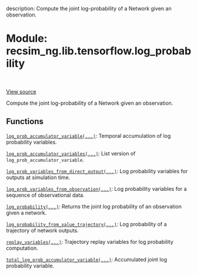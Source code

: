 description: Compute the joint log-probability of a Network given an
observation.

<div itemscope itemtype="http://developers.google.com/ReferenceObject">
<meta itemprop="name" content="recsim_ng.lib.tensorflow.log_probability" />
<meta itemprop="path" content="Stable" />
</div>

# Module: recsim_ng.lib.tensorflow.log_probability

<!-- Insert buttons and diff -->

<table class="tfo-notebook-buttons tfo-api nocontent" align="left">

</table>

<a target="_blank" href="https://github.com/google-research/recsim_ng/tree/master/recsim_ng/lib/tensorflow/log_probability.py">View
source</a>

Compute the joint log-probability of a Network given an observation.

## Functions

[`log_prob_accumulator_variable(...)`](../../../recsim_ng/lib/tensorflow/log_probability/log_prob_accumulator_variable.md):
Temporal accumulation of log probability variables.

[`log_prob_accumulator_variables(...)`](../../../recsim_ng/lib/tensorflow/log_probability/log_prob_accumulator_variables.md):
List version of `log_prob_accumulator_variable`.

[`log_prob_variables_from_direct_output(...)`](../../../recsim_ng/lib/tensorflow/log_probability/log_prob_variables_from_direct_output.md):
Log probability variables for outputs at simulation time.

[`log_prob_variables_from_observation(...)`](../../../recsim_ng/lib/tensorflow/log_probability/log_prob_variables_from_observation.md):
Log probability variables for a sequence of observational data.

[`log_probability(...)`](../../../recsim_ng/lib/tensorflow/log_probability/log_probability.md):
Returns the joint log probability of an observation given a network.

[`log_probability_from_value_trajectory(...)`](../../../recsim_ng/lib/tensorflow/log_probability/log_probability_from_value_trajectory.md):
Log probability of a trajectory of network outputs.

[`replay_variables(...)`](../../../recsim_ng/lib/tensorflow/log_probability/replay_variables.md):
Trajectory replay variables for log probability computation.

[`total_log_prob_accumulator_variable(...)`](../../../recsim_ng/lib/tensorflow/log_probability/total_log_prob_accumulator_variable.md):
Accumulated joint log probability variable.
